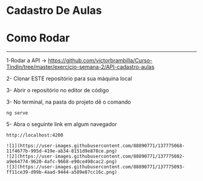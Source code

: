 <h1>Cadastro De Aulas</h2>
<h1>Como Rodar</h1>
<hr>

1-Rodar a API -> https://github.com/victorbrambilla/Curso-Tindin/tree/master/exercicio-semana-2/API-cadastro-aulas

2- Clonar ESTE repositório para sua máquina local

3- Abrir o repositório no editor de código

3- No terminal, na pasta do projeto dê o comando
~~~Terminal
ng serve
~~~

5- Abra o seguinte link em algum navegador
~~~Terminal
http://localhost:4200

![1](https://user-images.githubusercontent.com/88890771/137775068-11f4677b-995d-419e-ab34-8151d9e878ce.png)
![2](https://user-images.githubusercontent.com/88890771/137775082-a9e64774-9620-4afc-9668-e90ce498cac2.png)
![3](https://user-images.githubusercontent.com/88890771/137775093-ff11ce39-d99b-4aad-9444-a589e87cc16c.png)
